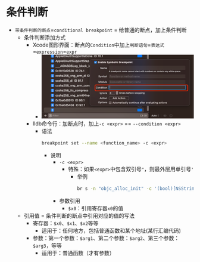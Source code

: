 # 条件判断

* `带条件判断的断点`=`conditional breakpoint` = 给普通的断点，加上条件判断
  * 条件判断添加方式
    * Xcode图形界面：断点的`Condition`中加上`判断语句`=`表达式`=`expression`=`expr`
      * ![xcode_add_br_condition](../../../assets/img/xcode_add_br_condition.png)
    * lldb命令行：加断点时，加上`-c <expr>` == `--condition <expr>`
      * 语法
        ```bash
        breakpoint set --name <function_name> -c <expr>
        ```
        * 说明
          * `-c <expr>`
            * 特殊：如果`<expr>`中包含双引号`"`，则最外层用单引号`'`
              * 举例
                ```bash
                br s -n "objc_alloc_init" -c '(bool)[NSStringFromClass($x0) isEqualToString: @"AADeviceInfo"]'
                ```
          * 参数引用
            * `$x0`：引用寄存器`x0`的值
  * 引用值 = 条件判断的断点中引用对应的值的写法
    * 寄存器：`$x0`、`$x1`、`$x2`等等
      * 适用于：任何地方，包括普通函数和某个地址(某行汇编代码)
    * 参数：第一个参数：`$arg1`、第二个参数：`$arg2`、第三个参数：`$arg3`，等等
      * 适用于：普通函数（才有参数）
